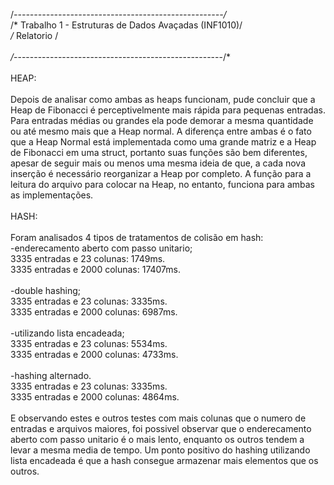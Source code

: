 /*----------------------------------------------------/*<br>
/* Trabalho 1 - Estruturas de Dados Avaçadas (INF1010)/*<br> 
/* Relatorio                                          /*<br>                                                                 
/*----------------------------------------------------/*<br>
<br>
HEAP:<br>
<br>
Depois de analisar como ambas as heaps funcionam, pude concluir que a Heap de Fibonacci é perceptivelmente mais rápida para pequenas entradas. Para entradas médias ou grandes ela pode demorar a mesma quantidade ou até mesmo mais que a Heap normal.
A diferença entre ambas é o fato que a Heap Normal está implementada como uma grande matriz e a Heap de Fibonacci em uma struct, portanto suas funções são bem diferentes, apesar de seguir mais ou menos uma mesma ideia de que, a cada nova inserção é necessário reorganizar a Heap por completo. A função para a leitura do arquivo para colocar na Heap, no entanto, funciona para ambas as implementações.<br>
<br>
HASH:<br>
<br>
Foram analisados 4 tipos de tratamentos de colisão em hash:<br>
-enderecamento aberto com passo unitario;<br>
3335 entradas e 23 colunas: 1749ms.<br>
3335 entradas e 2000 colunas: 17407ms.<br>
<br>
-double hashing;<br>
3335 entradas e 23 colunas: 3335ms.<br>
3335 entradas e 2000 colunas: 6987ms.<br>
<br>
-utilizando lista encadeada;<br>
3335 entradas e 23 colunas: 5534ms.<br>
3335 entradas e 2000 colunas: 4733ms.<br>
<br>
-hashing alternado.<br>
3335 entradas e 23 colunas: 3335ms.<br>
3335 entradas e 2000 colunas: 4864ms.<br>
<br>
E observando estes e outros testes com mais colunas que o numero de entradas e arquivos maiores, foi possivel observar que o enderecamento aberto com passo unitario é o mais lento, enquanto os outros tendem a levar a mesma media de tempo. Um ponto positivo do hashing utilizando lista encadeada é que a hash consegue armazenar mais elementos que os outros.<br>

